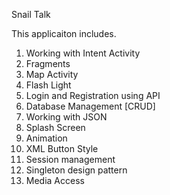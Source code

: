 Snail Talk

This applicaiton includes.

1. Working with Intent Activity
2. Fragments
3. Map Activity
4. Flash Light 
5. Login and Registration using API
6. Database Management [CRUD]
7. Working with JSON
8. Splash Screen
9. Animation 
10. XML Button Style
11. Session management
12. Singleton design pattern
13. Media Access


